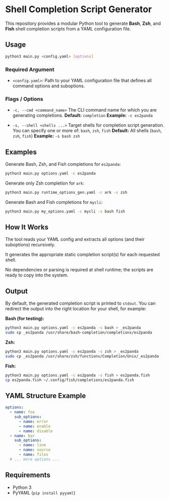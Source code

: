 # Shell Completion Script Generator

This repository provides a modular Python tool to generate **Bash**, **Zsh**, and **Fish** shell completion scripts from a YAML configuration file.

## Usage

```bash
python3 main.py <config.yaml> [options]
```

### Required Argument

* `<config.yaml>`: Path to your YAML configuration file that defines all command options and suboptions.

### Flags / Options

* `-c, --cmd <command_name>`
  The CLI command name for which you are generating completions.
  **Default:** `completion`
  **Example:** `-c es2panda`

* `-s, --shell <shells ...>`
  Target shells for completion script generation.
  You can specify one or more of: `bash`, `zsh`, `fish`
  **Default:** All shells (`bash`, `zsh`, `fish`)
  **Example:** `-s bash zsh`

## Examples

Generate Bash, Zsh, and Fish completions for `es2panda`:

```bash
python3 main.py options.yaml -c es2panda
```

Generate only Zsh completion for `ark`:

```bash
python3 main.py runtime_options_gen.yaml -c ark -s zsh
```

Generate Bash and Fish completions for `mycli`:

```bash
python3 main.py my_options.yaml -c mycli -s bash fish
```

## How It Works

The tool reads your YAML config and extracts all options (and their suboptions) recursively.

It generates the appropriate static completion script(s) for each requested shell.

No dependencies or parsing is required at shell runtime; the scripts are ready to copy into the system.

## Output

By default, the generated completion script is printed to `stdout`.
You can redirect the output into the right location for your shell, for example:

**Bash (for testing):**

```bash
python3 main.py options.yaml -c es2panda -s bash > _es2panda
sudo cp _es2panda /usr/share/bash-completion/completions/es2panda
```

**Zsh:**

```bash
python3 main.py options.yaml -c es2panda -s zsh > _es2panda
sudo cp _es2panda /usr/share/zsh/functions/Completion/Unix/_es2panda
```

**Fish:**

```bash
python3 main.py options.yaml -c es2panda -s fish > es2panda.fish
cp es2panda.fish ~/.config/fish/completions/es2panda.fish
```

## YAML Structure Example

```yaml
options:
  - name: foo
    sub_options:
      - name: error
      - name: enable
      - name: disable
  - name: bar
    sub_options:
      - name: line
      - name: source
      - name: files
  # ... more options ...
```

## Requirements

* Python 3
* PyYAML (`pip install pyyaml`)

